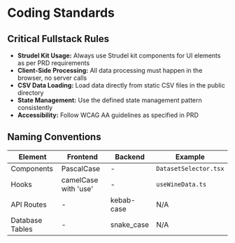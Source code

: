 # Coding Standards

## Critical Fullstack Rules

- **Strudel Kit Usage:** Always use Strudel kit components for UI elements as per PRD requirements
- **Client-Side Processing:** All data processing must happen in the browser, no server calls
- **CSV Data Loading:** Load data directly from static CSV files in the public directory
- **State Management:** Use the defined state management pattern consistently
- **Accessibility:** Follow WCAG AA guidelines as specified in PRD

## Naming Conventions

| Element | Frontend | Backend | Example |
|---------|----------|---------|---------|
| Components | PascalCase | - | `DatasetSelector.tsx` |
| Hooks | camelCase with 'use' | - | `useWineData.ts` |
| API Routes | - | kebab-case | N/A |
| Database Tables | - | snake_case | N/A |
